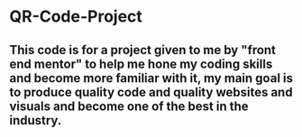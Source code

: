 # QR-Code-Project
## This code is for a project given to me by "front end mentor" to help me hone my coding skills and become more familiar with it, my main goal is to produce quality code and quality websites and visuals and become one of the best in the industry.

